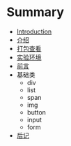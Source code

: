 # Summary

* [Introduction](README.md)
* [介绍](book/1.intro.md)
* [打包查看](book/basic/1.div.md)
* [实验环境](book/1.1env.md)
* [前言](book/0.perface.md)
* 基础类
   * div
   * list
   * span
   * img
   * button
   * input
   * form
* [后记](book/9.paperback.md)

